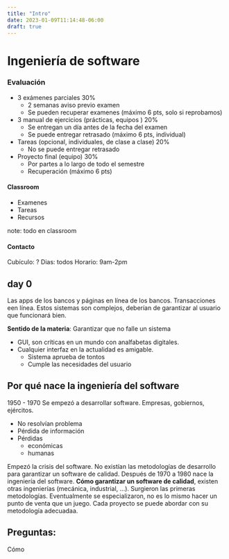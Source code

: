 ```yaml
---
title: "Intro"
date: 2023-01-09T11:14:48-06:00
draft: true
---
```


# Ingeniería de software

### Evaluación

+ 3 exámenes parciales   30%
    + 2 semanas aviso previo examen
    + Se pueden recuperar examenes (máximo 6 pts, solo si reprobamos)
+ 3 manual de ejercicios (prácticas, equipos ) 20%
    + Se entregan un día antes de la fecha del examen
    + Se puede entregar retrasado (máximo 6 pts, individual)
+ Tareas (opcional, individuales, de clase a clase) 20%
    + No se puede entregar retrasado
+ Proyecto final (equipo) 30%
    + Por partes a lo largo de todo el semestre
    + Recuperación (máximo 6 pts)

#### Classroom

+ Examenes
+ Tareas
+ Recursos

note: todo en classroom

#### Contacto

Cubículo: ?
Dias: todos
Horario: 9am-2pm

## day 0

Las apps de los bancos y páginas en línea de los bancos. Transacciones een línea. Estos sistemas son complejos, deberían de garantizar al usuario que funcionará bien.

**Sentido de la materia**: Garantizar que no falle un sistema

+ GUI, son críticas en un mundo con analfabetas digitales.
+ Cualquier interfaz en la actualidad es amigable.
    + Sistema aprueba de tontos
    + Cumple las necesidades del usuario

## Por qué nace la ingeniería del software

1950 - 1970 Se empezó a desarrollar software. Empresas, gobiernos, ejércitos.
+ No resolvían problema
+ Pérdida de información
+ Pérdidas 
   + económicas
   + humanas

Empezó la crisis del software. No existían las metodologías de desarrollo para garantizar un software de calidad. Después de 1970 a 1980 nace la ingeniería del software. **Cómo garantizar un software de calidad**, existen otras ingenierías (mecánica, industrial, ...). Surgieron las primeras metodologías. Eventualmente se especializaron, no es lo mismo hacer un punto de venta que un juego. Cada proyecto se puede abordar con su metodología adecuadaa.

## Preguntas:

Cómo 
